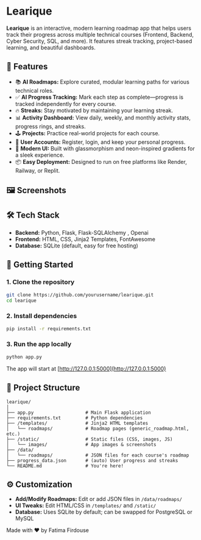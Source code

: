 # Learique

**Learique** is an interactive, modern learning roadmap app that helps users track their progress across multiple technical courses (Frontend, Backend, Cyber Security, SQL, and more). It features streak tracking, project-based learning, and beautiful dashboards.

## 🚀 Features

- 📚 **AI Roadmaps:** Explore curated, modular learning paths for various technical roles.
- ✅ **AI Progress Tracking:** Mark each step as complete—progress is tracked independently for every course.
- 🔥 **Streaks:** Stay motivated by maintaining your learning streak.
- 📊 **Activity Dashboard:** View daily, weekly, and monthly activity stats, progress rings, and streaks.
- 🕹️ **Projects:** Practice real-world projects for each course.
- 👤 **User Accounts:** Register, login, and keep your personal progress.
- 🎨 **Modern UI:** Built with glassmorphism and neon-inspired gradients for a sleek experience.
- 📦 **Easy Deployment:** Designed to run on free platforms like Render, Railway, or Replit.

## 🖼️ Screenshots


## 🛠️ Tech Stack

- **Backend:** Python, Flask, Flask-SQLAlchemy , Openai
- **Frontend:** HTML, CSS, Jinja2 Templates, FontAwesome
- **Database:** SQLite (default, easy for free hosting)

## 🌱 Getting Started

### 1. Clone the repository

```bash
git clone https://github.com/yourusername/learique.git
cd learique
```

### 2. Install dependencies

```bash
pip install -r requirements.txt
```

### 3. Run the app locally

```bash
python app.py
```

The app will start at [http://127.0.0.1:5000](http://127.0.0.1:5000)



## 📂 Project Structure

```
learique/
│
├── app.py                   # Main Flask application
├── requirements.txt         # Python dependencies
├── /templates/              # Jinja2 HTML templates
│   └── roadmaps/            # Roadmap pages (generic_roadmap.html, etc.)
├── /static/                 # Static files (CSS, images, JS)
│   └── images/              # App images & screenshots
├── /data/
│   └── roadmaps/            # JSON files for each course's roadmap
├── progress_data.json       # (auto) User progress and streaks
└── README.md                # You're here!
```

## ⚙️ Customization

- **Add/Modify Roadmaps:** Edit or add JSON files in `/data/roadmaps/`
- **UI Tweaks:** Edit HTML/CSS in `/templates/` and `/static/`
- **Database:** Uses SQLite by default; can be swapped for PostgreSQL or MySQL




Made with ❤️ by Fatima Firdouse